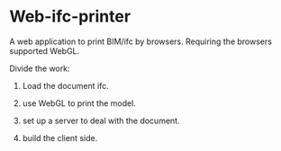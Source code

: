 # Web-ifc-printer

A web application to print BIM/ifc by browsers.
Requiring the browsers supported WebGL.


Divide the work:

1. Load the document ifc.

2. use WebGL to print the model.

3. set up a server to deal with the document.

4. build the client side.
